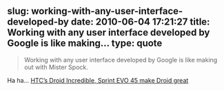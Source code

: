 slug: working-with-any-user-interface-developed-by
date: 2010-06-04 17:21:27
title: Working with any user interface developed by Google is like making...
type: quote
---

> Working with any user interface developed by Google is like making out with Mister Spock.

Ha ha… [HTC’s Droid Incredible, Sprint EVO 45 make Droid great](http://www.suntimes.com/technology/2296542,ihnatko-google-android-htc-incredible-052010.article?utm_source=twitterfeed&utm_medium=twitter)
